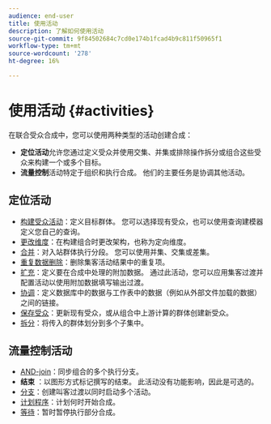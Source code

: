 ```yaml
---
audience: end-user
title: 使用活动
description: 了解如何使用活动
source-git-commit: 9f84502684c7cd0e174b1fcad4b9c811f50965f1
workflow-type: tm+mt
source-wordcount: '278'
ht-degree: 16%

---
```



# 使用活动 {#activities}

在联合受众合成中，您可以使用两种类型的活动创建合成：

* **定位活动**&#x200B;允许您通过定义受众并使用交集、并集或排除操作拆分或组合这些受众来构建一个或多个目标。
* **流量控制**&#x200B;活动特定于组织和执行合成。 他们的主要任务是协调其他活动。

## 定位活动

* [构建受众活动](build-audience.md)：定义目标群体。 您可以选择现有受众，也可以使用查询建模器定义您自己的查询。
* [更改维度](change-dimension.md)：在构建组合时更改架构，也称为定向维度。
* [合并](combine.md)：对入站群体执行分段。 您可以使用并集、交集或差集。
* [重复数据删除](deduplication.md)：删除集客活动结果中的重复项。
* [扩充](enrichment.md)：定义要在合成中处理的附加数据。 通过此活动，您可以应用集客过渡并配置活动以使用附加数据填写输出过渡。
* [协调](reconciliation.md)：定义数据库中的数据与工作表中的数据（例如从外部文件加载的数据）之间的链接。
* [保存受众](save-audience.md)：更新现有受众，或从组合中上游计算的群体创建新受众。
* [拆分](split.md)：将传入的群体划分到多个子集中。

## 流量控制活动

* [AND-join](and-join.md)：同步组合的多个执行分支。
* **结束** ：以图形方式标记撰写的结束。 此活动没有功能影响，因此是可选的。
* [分支](fork.md)：创建叫客过渡以同时启动多个活动。
* [计划程序](scheduler.md)：计划何时开始合成。
* [等待](wait.md)：暂时暂停执行部分合成。
